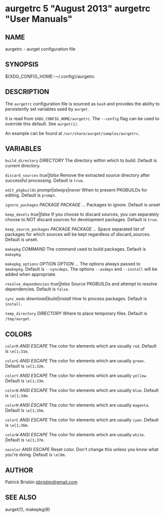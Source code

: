# aurgetrc 5 "August 2013" aurgetrc "User Manuals"

## NAME

aurgetrc - aurget configuration file

## SYNOPSIS

${XDG_CONFIG_HOME:-~/.config}/aurgetrc

## DESCRIPTION

The `aurgetrc` configuration file is sourced as `bash` and provides the 
ability to persistently set variables used by `aurget`.

It is read from `$XDG_CONFIG_HOME/aurgetrc`. The `--config` flag can be 
used to override this default. See `aurget(1)`.

An example can be found at `/usr/share/aurget/samples/aurgetrc`.

## VARIABLES

`build_directory` *DIRECTORY*
  The directory within which to build. Default is current directory.

`discard_sources` *true*|*false*
  Remove the extracted source directory after successful processing. 
  Default is `true`.

`edit_pkgbuilds` *prompt*|*always*|*never*
  When to present PKGBUILDs for editing. Default is `prompt`.

`ignore_packages` *PACKAGE PACKAGE ...*
  Packages to ignore. Default is unset

`keep_devels` *true*|*false*
  If you choose to discard sources, you can separately choose to NOT 
  discard sources for development packages. Default is `true`.

`keep_source_packages` *PACKAGE PACKAGE ...*
  Space separated list of packages for which sources will be kept 
  regardless of discard_sources. Default is unset.

`makepkg` *COMMAND*
  The command used to build packages. Default is `makepkg`.

`makepkg_options` *OPTION OPTION ...*
  The options always passed to `$makepkg`. Default is `--syncdeps`. The 
  options `--asdeps` and `--install` will be added when appropriate.

`resolve_dependencies` *true*|*false*
  Source PKGBUILDs and attempt to resolve dependencies. Default is 
  `false`.

`sync_mode` *download*|*build*|*install*
  How to process packages. Default is `install`.

`temp_directory` *DIRECTORY*
  Where to place temporary files. Default is `/tmp/aurget`.

## COLORS

`colorR` *ANSI ESCAPE*
  The color for elements which are usually `red`. Default is `\e[1;31m`.

`colorG` *ANSI ESCAPE*
  The color for elements which are usually `green`. Default is 
  `\e[1;32m`.

`colorY` *ANSI ESCAPE*
  The color for elements which are usually `yellow`. Default is 
  `\e[1;33m`.

`colorB` *ANSI ESCAPE*
  The color for elements which are usually `blue`. Default is 
  `\e[1;34m`.

`colorM` *ANSI ESCAPE*
  The color for elements which are usually `magenta`. Default is 
  `\e[1;35m`.

`colorC` *ANSI ESCAPE*
  The color for elements which are usually `cyan`. Default is 
  `\e[1;36m`.

`colorW` *ANSI ESCAPE*
  The color for elements which are usually `white`. Default is 
  `\e[1;37m`.

`nocolor` *ANSI ESCAPE*
  Reset color. Don't change this unless you know what you're doing. 
  Default is `\e[0m`.

## AUTHOR

Patrick Brisbin <pbrisbin@gmail.com>

## SEE ALSO

aurget(1), makepkg(8)
